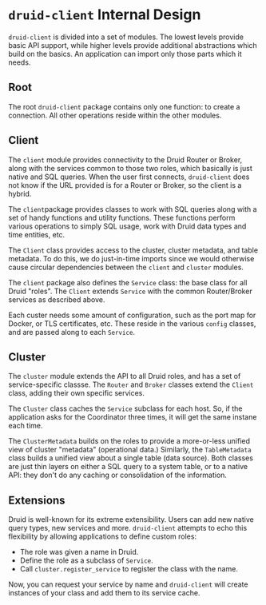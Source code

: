 # `druid-client` Internal Design

`druid-client` is divided into a set of modules. The lowest levels provide basic 
API support, while higher levels provide additional abstractions which build
on the basics. An application can import only those parts which it needs.

## Root

The root `druid-client` package contains only one function: to create a connection.
All other operations reside within the other modules.

## Client

The `client` module provides connectivity to the Druid Router or Broker, along
with the services common to those two roles, which basically is just
native and SQL queries. When the user first connects, `druid-client` does not know
if the URL provided is for a Router or Broker, so the client is a hybrid.

The `client`package provides classes to work with SQL queries along with a set
of handy functions and utility functions. These functions perform various
operations to simply SQL usage, work with Druid data types and time entities,
etc.

The `Client` class provides access to the cluster, cluster metadata, and
table metadata. To do this, we do just-in-time imports since we would otherwise
cause circular dependencies between the `client` and `cluster` modules.

The `client` package also defines the `Service` class: the base class for all
Druid "roles". The `Client` extends `Service` with the common Router/Broker
services as described above.

Each custer needs some amount of configuration, such as the port map for
Docker, or TLS certificates, etc. These reside in the various `config`
classes, and are passed along to each `Service`.

## Cluster

The `cluster` module extends the API to all Druid roles, and has a set of
service-specific classse. The `Router` and `Broker` classes extend the
`Client` class, adding their own specific services.

The `Cluster` class caches the `Service` subclass for each host. So, if the
application asks for the Coordinator three times, it will get the same
instane each time.

The `ClusterMetadata` builds on the roles to provide a more-or-less unified
view of cluster "metadata" (operational data.) Similarly, the
`TableMetadata` class builds a unified view about a single table (data source).
Both classes are just thin layers on either a SQL query to a system table,
or to a native API: they don't do any caching or consolidation of the
information.

## Extensions

Druid is well-known for its extreme extensibility. Users can add new native
query types, new services and more. `druid-client` attempts to echo this flexibility
by allowing applications to define custom roles:

* The role was given a name in Druid.
* Define the role as a subclass of `Service`.
* Call `cluster.register_service` to register the class with the name.

Now, you can request your service by name and `druid-client` will create instances
of your class and add them to its service cache.
